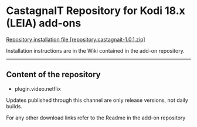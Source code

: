 # CastagnaIT Repository for Kodi 18.x (LEIA) add-ons

[Repository installation file [repository.castagnait-1.0.1.zip]](https://github.com/castagnait/repository.castagnait/raw/master/repository.castagnait-1.0.1.zip)

Installation instructions are in the Wiki contained in the add-on repository.

---

## Content of the repository

- plugin.video.netflix

Updates published through this channel are only release versions, not daily builds.

For any other download links refer to the Readme in the add-on repository

